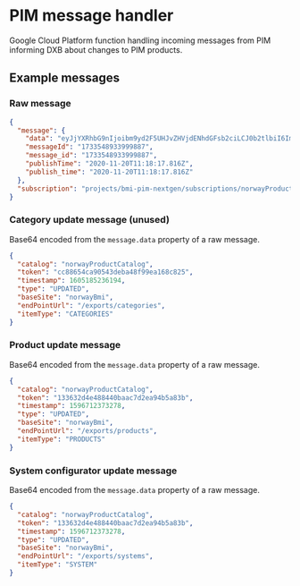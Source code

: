 # PIM message handler

Google Cloud Platform function handling incoming messages from PIM informing DXB about changes to PIM products.

## Example messages

### Raw message

```json
{
  "message": {
    "data": "eyJjYXRhbG9nIjoibm9yd2F5UHJvZHVjdENhdGFsb2ciLCJ0b2tlbiI6ImNjODg2NTRjYTkwNTQzZGViYTQ4Zjk5ZWExNjhjODI1IiwidGltZXN0YW1wIjoxNjA1MTg1MjM2MTk0LCJ0eXBlIjoiVVBEQVRFRCIsImJhc2VTaXRlIjoibm9yd2F5Qm1pIiwiZW5kUG9pbnRVcmwiOiIvZXhwb3J0cy9jYXRlZ29yaWVzIiwiaXRlbVR5cGUiOiJDQVRFR09SSUVTIn0=",
    "messageId": "1733548933999887",
    "message_id": "1733548933999887",
    "publishTime": "2020-11-20T11:18:17.816Z",
    "publish_time": "2020-11-20T11:18:17.816Z"
  },
  "subscription": "projects/bmi-pim-nextgen/subscriptions/norwayProductCatalog-dxb-dev-sub"
}
```

### Category update message (unused)

Base64 encoded from the `message.data` property of a raw message.

```json
{
  "catalog": "norwayProductCatalog",
  "token": "cc88654ca90543deba48f99ea168c825",
  "timestamp": 1605185236194,
  "type": "UPDATED",
  "baseSite": "norwayBmi",
  "endPointUrl": "/exports/categories",
  "itemType": "CATEGORIES"
}
```

### Product update message

Base64 encoded from the `message.data` property of a raw message.

```json
{
  "catalog": "norwayProductCatalog",
  "token": "133632d4e488440baac7d2ea94b5a83b",
  "timestamp": 1596712373278,
  "type": "UPDATED",
  "baseSite": "norwayBmi",
  "endPointUrl": "/exports/products",
  "itemType": "PRODUCTS"
}
```

### System configurator update message

Base64 encoded from the `message.data` property of a raw message.

```json
{
  "catalog": "norwayProductCatalog",
  "token": "133632d4e488440baac7d2ea94b5a83b",
  "timestamp": 1596712373278,
  "type": "UPDATED",
  "baseSite": "norwayBmi",
  "endPointUrl": "/exports/systems",
  "itemType": "SYSTEM"
}
```
